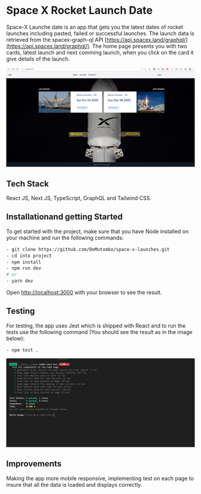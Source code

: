 # Space X Rocket Launch Date

Space-X Launche date is an app that gets you the latest dates of rocket launches including pasted, failed or successful launches. The launch data is retrieved from the spacex-graph-ql API [https://api.spacex.land/graphql/](https://api.spacex.land/graphql/).
The home page presents you with two cards, latest launch and next comming launch, when you click on the card it give details of the launch.

<img src="public/images/screenGrab.png">

## Tech Stack

React JS, Next JS, TypeScript, GraphQL and Tailwind CSS.

## Installationand getting Started

To get started with the project, make sure that you have Node installed on your machine and run the following commands:

```bash
- git clone https://github.com/DeMutombo/space-x-launches.git
- cd into project
- npm install
- npm run dev
# or
- yarn dev
```

Open [http://localhost:3000](http://localhost:3000) with your browser to see the result.

## Testing

For testing, the app uses Jest which is shipped with React and to run the tests use the following command (You should see the result as in the image below):

```bash
- npm test .
```

<img src="public/images/test.png">


## Improvements

Making the app more mobile responsive, implementing test on each page to insure that all the data is loaded and displays correctly. 
